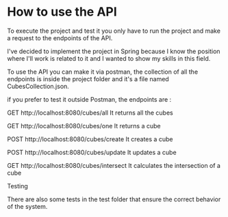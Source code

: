 # How to use the API

To execute the project and test it you only have to run the project and make a request to the endpoints of the API.

I've decided to implement the project in Spring because I know the position where I'll work is related to it and I wanted to show my skills in this field.

To use the API you can make it via postman, the collection of all the endpoints is inside the project folder and it's a file named CubesCollection.json.

if you prefer to test it outside Postman, the endpoints are :

GET http://localhost:8080/cubes/all It returns all the cubes

GET http://localhost:8080/cubes/one It returns a cube

POST http://localhost:8080/cubes/create It creates a cube

POST http://localhost:8080/cubes/update It updates a cube

GET http://localhost:8080/cubes/intersect It calculates the intersection of a cube

Testing

There are also some tests in the test folder that ensure the correct behavior of the system. 
